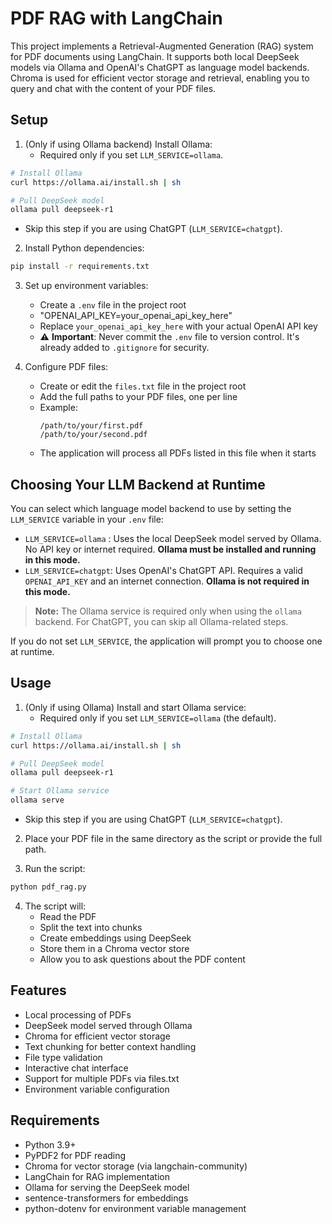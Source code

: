# PDF RAG with LangChain

This project implements a Retrieval-Augmented Generation (RAG) system for PDF documents using LangChain. It supports both local DeepSeek models via Ollama and OpenAI's ChatGPT as language model backends. Chroma is used for efficient vector storage and retrieval, enabling you to query and chat with the content of your PDF files.

## Setup

1. (Only if using Ollama backend) Install Ollama:
   - Required only if you set `LLM_SERVICE=ollama`.
```bash
# Install Ollama
curl https://ollama.ai/install.sh | sh

# Pull DeepSeek model
ollama pull deepseek-r1
```
   - Skip this step if you are using ChatGPT (`LLM_SERVICE=chatgpt`).

2. Install Python dependencies:
```bash
pip install -r requirements.txt
```

3. Set up environment variables:
   - Create a `.env` file in the project root
   - "OPENAI_API_KEY=your_openai_api_key_here"
   - Replace `your_openai_api_key_here` with your actual OpenAI API key
   - ⚠️ **Important**: Never commit the `.env` file to version control. It's already added to `.gitignore` for security.

4. Configure PDF files:
   - Create or edit the `files.txt` file in the project root
   - Add the full paths to your PDF files, one per line
   - Example:
     ```
     /path/to/your/first.pdf
     /path/to/your/second.pdf
     ```
   - The application will process all PDFs listed in this file when it starts

## Choosing Your LLM Backend at Runtime

You can select which language model backend to use by setting the `LLM_SERVICE` variable in your `.env` file:

- `LLM_SERVICE=ollama` : Uses the local DeepSeek model served by Ollama. No API key or internet required. **Ollama must be installed and running in this mode.**
- `LLM_SERVICE=chatgpt`: Uses OpenAI's ChatGPT API. Requires a valid `OPENAI_API_KEY` and an internet connection. **Ollama is not required in this mode.**

> **Note:** The Ollama service is required only when using the `ollama` backend. For ChatGPT, you can skip all Ollama-related steps.

If you do not set `LLM_SERVICE`, the application will prompt you to choose one at runtime.

## Usage

1. (Only if using Ollama) Install and start Ollama service:
   - Required only if you set `LLM_SERVICE=ollama` (the default).
```bash
# Install Ollama
curl https://ollama.ai/install.sh | sh

# Pull DeepSeek model
ollama pull deepseek-r1

# Start Ollama service
ollama serve
```
   - Skip this step if you are using ChatGPT (`LLM_SERVICE=chatgpt`).

2. Place your PDF file in the same directory as the script or provide the full path.

3. Run the script:
```bash
python pdf_rag.py
```

4. The script will:
   - Read the PDF
   - Split the text into chunks
   - Create embeddings using DeepSeek
   - Store them in a Chroma vector store
   - Allow you to ask questions about the PDF content

## Features

- Local processing of PDFs
- DeepSeek model served through Ollama
- Chroma for efficient vector storage
- Text chunking for better context handling
- File type validation
- Interactive chat interface
- Support for multiple PDFs via files.txt
- Environment variable configuration

## Requirements

- Python 3.9+
- PyPDF2 for PDF reading
- Chroma for vector storage (via langchain-community)
- LangChain for RAG implementation
- Ollama for serving the DeepSeek model
- sentence-transformers for embeddings
- python-dotenv for environment variable management
